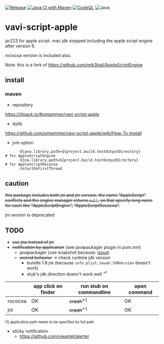 [![Release](https://jitpack.io/v/umjammer/vavi-script-apple.svg)](https://jitpack.io/#umjammer/vavi-script-apple)
[![Java CI with Maven](https://github.com/umjammer/vavi-script-apple/workflows/Java%20CI%20with%20Maven/badge.svg)](https://github.com/umjammer/vavi-script-apple/actions)
[![CodeQL](https://github.com/umjammer/vavi-script-apple/actions/workflows/codeql-analysis.yml/badge.svg)](https://github.com/umjammer/vavi-script-apple/actions/workflows/codeql-analysis.yml)
![Java](https://img.shields.io/badge/Java-17-b07219)

# vavi-script-apple

jsr223 for apple script. mac jdk stopped including the apple script engine after version 6.

rococoa version is included also.

Note: this is a fork of https://github.com/mik3hall/AppleScriptEngine

##  install

### maven

   * repository

https://jitpack.io/#umjammer/vavi-script-apple

   * dylib

https://github.com/umjammer/vavi-script-apple/wiki/How-To-Install

* jvm option

```
      -Djava.library.path=${project.build.testOutputDirectory}              # for AppleScriptEngine
      -Djna.library.path=${project.build.testOutputDirectory}               # for AppleScriptRococoa
      -XstartOnFirstThread
```

## caution

~~this package includes both jni and jnr version.
the name "AppleScript" conflicts and the engine manager returns `null`.
so that specify long name for each like "AppleScriptEngine", "AppleScriptRococoa".~~

jni version is deprecated

## TODO

 * ~~use jna instead of jni~~
 * ~~notification by application~~ (see javapackager plugin in pom.xml)
   * javapackager (use snapshot because: [issue](https://github.com/fvarrui/JavaPackager/issues/239))
   * ~~weired behavior~~ -> check runtime jdk version
     * bundle 1.8 jre (because `info.plist:JavaX:JVMVersion` doesn't work)
     * stub's jdk direction doesn't work well <sup>*1</sup>

|        | app click on finder | run stub on commandline | open command |
|--------|---------------------|-------------------------|--------------|
|rococoa | OK                  | ~~crash~~<sup>*1</sup>  | OK           |
|jni     | OK                  | ~~crash~~<sup>*1</sup>  | OK           |

<sub>[1] application path needs to be specified by full path</sub>

 * sticky notification
   * https://github.com/vjeantet/alerter